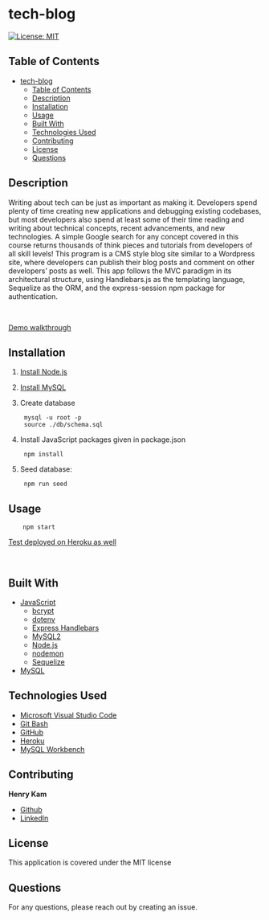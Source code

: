# tech-blog
[![License: MIT](https://img.shields.io/badge/License-MIT-yellow.svg)](https://opensource.org/licenses/MIT)
## Table of Contents

- [tech-blog](#tech-blog)
  - [Table of Contents](#table-of-contents)
  - [Description](#description)
  - [Installation](#installation)
  - [Usage](#usage)
  - [Built With](#built-with)
  - [Technologies Used](#technologies-used)
  - [Contributing](#contributing)
  - [License](#license)
  - [Questions](#questions)
  

## Description
Writing about tech can be just as important as making it. Developers spend plenty of time creating new applications and debugging existing codebases, but most developers also spend at least some of their time reading and writing about technical concepts, recent advancements, and new technologies. A simple Google search for any concept covered in this course returns thousands of think pieces and tutorials from developers of all skill levels! This program is a CMS style blog site similar to a Wordpress site, where developers can publish their blog posts and comment on other developers’ posts as well. This app follows the MVC paradigm in its architectural structure, using Handlebars.js as the templating language, Sequelize as the ORM, and the express-session npm package for authentication.

 <br />



[Demo walkthrough](./public/demo.gif)




## Installation

1. [Install Node.js](https://nodejs.org/en/download/)
2. [Install MySQL](https://www.mysql.com)

3. Create database
   
        mysql -u root -p
        source ./db/schema.sql

4. Install JavaScript packages given in package.json

        npm install


5. Seed database:

        npm run seed

## Usage

        npm start

[Test deployed on Heroku as well](https://techblog-henrykam.herokuapp.com/)

<br>

## Built With

* [JavaScript](https://developer.mozilla.org/en-US/docs/Web/JavaScript)
  * [bcrypt](https://www.npmjs.com/package/bcrypt)
  * [dotenv](https://www.npmjs.com/package/dotenv)
  * [Express Handlebars](https://www.npmjs.com/package/express-handlebars)
  * [MySQL2](https://www.npmjs.com/package/mysql2)
  * [Node.js](https://nodejs.org/en/)
  * [nodemon](https://nodemon.io/)
  * [Sequelize](https://sequelize.org/)
* [MySQL](https://www.mysql.com)



## Technologies Used

* [Microsoft Visual Studio Code](https://code.visualstudio.com/)
* [Git Bash](https://git-scm.com/downloads)
* [GitHub](https://github.com/)
* [Heroku](https://www.heroku.com/)
* [MySQL Workbench](https://www.mysql.com/products/workbench/)

## Contributing


**Henry Kam**

- [Github](https://github.com/gulpinhenry)
- [LinkedIn](https://www.linkedin.com/in/kamhenry/)


## License

This application is covered under the MIT license

## Questions

For any questions, please reach out by creating an issue.